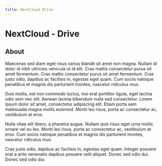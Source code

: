 ```yaml
---
title: NextCloud Drive
---
```


# NextCloud - Drive

## About

Maecenas sed diam eget risus varius blandit sit amet non magna. Nullam id dolor id nibh ultricies vehicula ut id elit. Cras mattis consectetur purus sit amet fermentum. Cras mattis consectetur purus sit amet fermentum. Cras justo odio, dapibus ac facilisis in, egestas eget quam. Cum sociis natoque penatibus et magnis dis parturient montes, nascetur ridiculus mus.

Duis mollis, est non commodo luctus, nisi erat porttitor ligula, eget lacinia odio sem nec elit. Aenean lacinia bibendum nulla sed consectetur. Lorem ipsum dolor sit amet, consectetur adipiscing elit. Etiam porta sem malesuada magna mollis euismod. Morbi leo risus, porta ac consectetur ac, vestibulum at eros.

Nulla vitae elit libero, a pharetra augue. Nullam quis risus eget urna mollis ornare vel eu leo. Morbi leo risus, porta ac consectetur ac, vestibulum at eros. Cum sociis natoque penatibus et magnis dis parturient montes, nascetur ridiculus mus.

Cras justo odio, dapibus ac facilisis in, egestas eget quam. Integer posuere erat a ante venenatis dapibus posuere velit aliquet. Donec sed odio dui. Donec sed odio dui.
